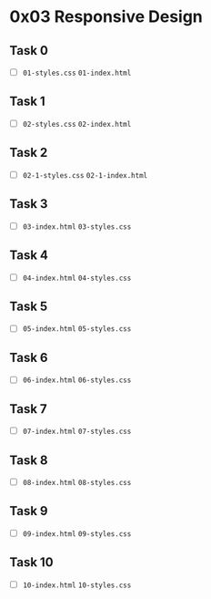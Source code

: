 # 0x03 Responsive Design

## Task 0

- [ ] `01-styles.css` `01-index.html`

## Task 1
 
- [ ] `02-styles.css` `02-index.html`

## Task 2
 
- [ ] `02-1-styles.css` `02-1-index.html`

## Task 3

- [ ] `03-index.html` `03-styles.css`

## Task 4
 
- [ ] `04-index.html` `04-styles.css`

## Task 5
 
- [ ] `05-index.html` `05-styles.css`

## Task 6
 
- [ ] `06-index.html` `06-styles.css`

## Task 7
 
- [ ] `07-index.html` `07-styles.css`

## Task 8
 
- [ ] `08-index.html` `08-styles.css`

## Task 9

- [ ] `09-index.html` `09-styles.css`

## Task 10

- [ ] `10-index.html` `10-styles.css`

